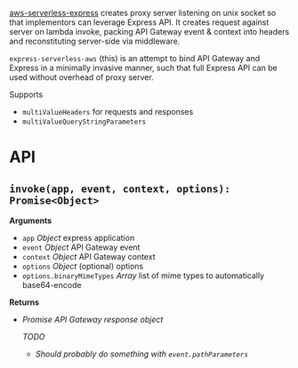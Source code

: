 
[aws-serverless-express](https://github.com/awslabs/aws-serverless-express) creates proxy server listening on unix socket so that implementors can leverage Express API. It creates request against server on lambda invoke, packing API Gateway event & context into headers and reconstituting server-side via middleware.

`express-serverless-aws` (this) is an attempt to bind API Gateway and Express in a minimally invasive manner, such that full Express API can be used without overhead of proxy server.

Supports

+ `multiValueHeaders` for requests and responses
+ `multiValueQueryStringParameters`

# API

## `invoke(app, event, context, options): Promise<Object>`

**Arguments**

+ `app` *Object* express application
+ `event` *Object* API Gateway event
+ `context` *Object* API Gateway context
+ `options` *Object* (optional) options
+ `options.binaryMimeTypes` *Array* list of mime types to automatically base64-encode


**Returns**

+ *Promise<Object>* API Gateway response object

TODO

+ Should probably do something with `event.pathParameters`



